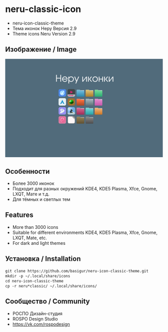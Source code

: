 neru-classic-icon
=======================
* neru-icon-classic-theme
* Тема иконок Неру Версия 2.9
* Theme icons Neru Version 2.9

## Изображение / Image

![Screenshot](screenshot.png)


## Особенности

* Более 3000 иконок
* Подходит для разных окружений KDE4, KDE5 Plasma, Xfce, Gnome, LXQT, Мате и т.д.
* Для тёмных и светлых тем

## Features

* More than 3000 icons
* Suitable for different environments KDE4, KDE5 Plasma, Xfce, Gnome, LXQT, Mate, etc.
* For dark and light themes

## Установка / Installation

```
git clone https://github.com/basigur/neru-icon-classic-theme.git
mkdir -p ~/.local/share/icons
cd neru-icon-classic-theme
cp -r neru*classic/ ~/.local/share/icons/
```

## Сообщество / Community
* РОСПО Дизайн-студия
* ROSPO Design Studio
* https://vk.com/rospodesign



